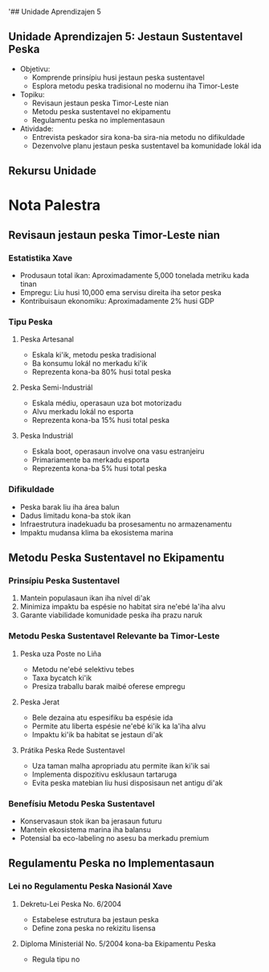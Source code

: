 '## Unidade Aprendizajen 5

## Unidade Aprendizajen 5: Jestaun Sustentavel Peska
- Objetivu:
  * Komprende prinsípiu husi jestaun peska sustentavel
  * Esplora metodu peska tradisional no modernu iha Timor-Leste
- Topiku:
  * Revisaun jestaun peska Timor-Leste nian 
  * Metodu peska sustentavel no ekipamentu
  * Regulamentu peska no implementasaun
- Atividade:
  * Entrevista peskador sira kona-ba sira-nia metodu no difikuldade
  * Dezenvolve planu jestaun peska sustentavel ba komunidade lokál ida

## Rekursu Unidade

# Nota Palestra

## Revisaun jestaun peska Timor-Leste nian

### Estatistika Xave
- Produsaun total ikan: Aproximadamente 5,000 tonelada metriku kada tinan
- Empregu: Liu husi 10,000 ema servisu direita iha setor peska
- Kontribuisaun ekonomiku: Aproximadamente 2% husi GDP

### Tipu Peska
1. Peska Artesanal
   - Eskala ki'ik, metodu peska tradisional
   - Ba konsumu lokál no merkadu ki'ik
   - Reprezenta kona-ba 80% husi total peska

2. Peska Semi-Industriál
   - Eskala médiu, operasaun uza bot motorizadu
   - Alvu merkadu lokál no esporta
   - Reprezenta kona-ba 15% husi total peska

3. Peska Industriál
   - Eskala boot, operasaun involve ona vasu estranjeiru
   - Primariamente ba merkadu esporta
   - Reprezenta kona-ba 5% husi total peska

### Difikuldade
- Peska barak liu iha área balun
- Dadus limitadu kona-ba stok ikan
- Infraestrutura inadekuadu ba prosesamentu no armazenamentu
- Impaktu mudansa klima ba ekosistema marina

## Metodu Peska Sustentavel no Ekipamentu

### Prinsípiu Peska Sustentavel
1. Mantein populasaun ikan iha nível di'ak
2. Minimiza impaktu ba espésie no habitat sira ne'ebé la'iha alvu
3. Garante viabilidade komunidade peska iha prazu naruk 

### Metodu Peska Sustentavel Relevante ba Timor-Leste

1. Peska uza Poste no Liña
   - Metodu ne'ebé selektivu tebes
   - Taxa bycatch ki'ik
   - Presiza traballu barak maibé oferese empregu

2. Peska Jerat
   - Bele dezaina atu espesifiku ba espésie ida
   - Permite atu liberta espésie ne'ebé ki'ik ka la'iha alvu
   - Impaktu ki'ik ba habitat se jestaun di'ak

3. Prátika Peska Rede Sustentavel
   - Uza taman malha apropriadu atu permite ikan ki'ik sai
   - Implementa dispozitivu esklusaun tartaruga
   - Evita peska matebian liu husi disposisaun net antigu di'ak

### Benefísiu Metodu Peska Sustentavel
- Konservasaun stok ikan ba jerasaun futuru
- Mantein ekosistema marina iha balansu
- Potensial ba eco-labeling no asesu ba merkadu premium

## Regulamentu Peska no Implementasaun

### Lei no Regulamentu Peska Nasionál Xave
1. Dekretu-Lei Peska No. 6/2004
   - Estabelese estrutura ba jestaun peska
   - Define zona peska no rekizitu lisensa

2. Diploma Ministeriál No. 5/2004 kona-ba Ekipamentu Peska
   - Regula tipu no